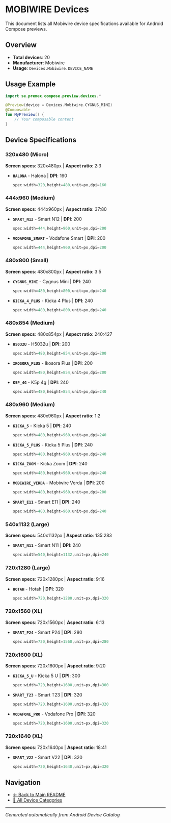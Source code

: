# MOBIWIRE Devices

This document lists all Mobiwire device specifications available for Android Compose previews.

## Overview

- **Total devices**: 20
- **Manufacturer**: Mobiwire
- **Usage**: `Devices.Mobiwire.DEVICE_NAME`

## Usage Example

```kotlin
import se.premex.compose.preview.devices.*

@Preview(device = Devices.Mobiwire.CYGNUS_MINI)
@Composable
fun MyPreview() {
    // Your composable content
}
```

## Device Specifications

### 320x480 (Micro)

**Screen specs**: 320x480px | **Aspect ratio**: 2:3

- **`HALONA`** - Halona | **DPI**: 160
  ```kotlin
  spec:width=320,height=480,unit=px,dpi=160
  ```

### 444x960 (Medium)

**Screen specs**: 444x960px | **Aspect ratio**: 37:80

- **`SMART_N12`** - Smart N12 | **DPI**: 200
  ```kotlin
  spec:width=444,height=960,unit=px,dpi=200
  ```

- **`VODAFONE_SMART`** - Vodafone Smart | **DPI**: 200
  ```kotlin
  spec:width=444,height=960,unit=px,dpi=200
  ```

### 480x800 (Small)

**Screen specs**: 480x800px | **Aspect ratio**: 3:5

- **`CYGNUS_MINI`** - Cygnus Mini | **DPI**: 240
  ```kotlin
  spec:width=480,height=800,unit=px,dpi=240
  ```

- **`KICKA_4_PLUS`** - Kicka 4 Plus | **DPI**: 240
  ```kotlin
  spec:width=480,height=800,unit=px,dpi=240
  ```

### 480x854 (Medium)

**Screen specs**: 480x854px | **Aspect ratio**: 240:427

- **`H5032U`** - H5032u | **DPI**: 200
  ```kotlin
  spec:width=480,height=854,unit=px,dpi=200
  ```

- **`IKOSORA_PLUS`** - Ikosora Plus | **DPI**: 200
  ```kotlin
  spec:width=480,height=854,unit=px,dpi=200
  ```

- **`K5P_4G`** - K5p 4g | **DPI**: 240
  ```kotlin
  spec:width=480,height=854,unit=px,dpi=240
  ```

### 480x960 (Medium)

**Screen specs**: 480x960px | **Aspect ratio**: 1:2

- **`KICKA_5`** - Kicka 5 | **DPI**: 240
  ```kotlin
  spec:width=480,height=960,unit=px,dpi=240
  ```

- **`KICKA_5_PLUS`** - Kicka 5 Plus | **DPI**: 240
  ```kotlin
  spec:width=480,height=960,unit=px,dpi=240
  ```

- **`KICKA_ZOOM`** - Kicka Zoom | **DPI**: 240
  ```kotlin
  spec:width=480,height=960,unit=px,dpi=240
  ```

- **`MOBIWIRE_VERDA`** - Mobiwire Verda | **DPI**: 200
  ```kotlin
  spec:width=480,height=960,unit=px,dpi=200
  ```

- **`SMART_E11`** - Smart E11 | **DPI**: 240
  ```kotlin
  spec:width=480,height=960,unit=px,dpi=240
  ```

### 540x1132 (Large)

**Screen specs**: 540x1132px | **Aspect ratio**: 135:283

- **`SMART_N11`** - Smart N11 | **DPI**: 240
  ```kotlin
  spec:width=540,height=1132,unit=px,dpi=240
  ```

### 720x1280 (Large)

**Screen specs**: 720x1280px | **Aspect ratio**: 9:16

- **`HOTAH`** - Hotah | **DPI**: 320
  ```kotlin
  spec:width=720,height=1280,unit=px,dpi=320
  ```

### 720x1560 (XL)

**Screen specs**: 720x1560px | **Aspect ratio**: 6:13

- **`SMART_P24`** - Smart P24 | **DPI**: 280
  ```kotlin
  spec:width=720,height=1560,unit=px,dpi=280
  ```

### 720x1600 (XL)

**Screen specs**: 720x1600px | **Aspect ratio**: 9:20

- **`KICKA_5_U`** - Kicka 5 U | **DPI**: 300
  ```kotlin
  spec:width=720,height=1600,unit=px,dpi=300
  ```

- **`SMART_T23`** - Smart T23 | **DPI**: 320
  ```kotlin
  spec:width=720,height=1600,unit=px,dpi=320
  ```

- **`VODAFONE_PRO`** - Vodafone Pro | **DPI**: 320
  ```kotlin
  spec:width=720,height=1600,unit=px,dpi=320
  ```

### 720x1640 (XL)

**Screen specs**: 720x1640px | **Aspect ratio**: 18:41

- **`SMART_V22`** - Smart V22 | **DPI**: 320
  ```kotlin
  spec:width=720,height=1640,unit=px,dpi=320
  ```

## Navigation

- [← Back to Main README](../../README.md)
- [📱 All Device Categories](../README.md)

---
*Generated automatically from Android Device Catalog*
